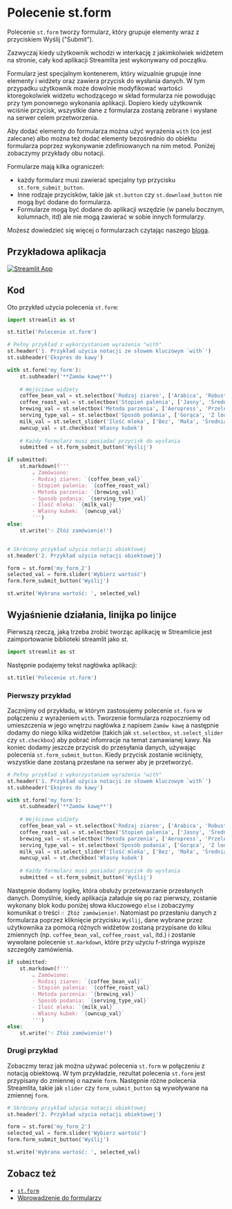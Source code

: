 # Polecenie st.form

Polecenie `st.form` tworzy formularz, który grupuje elementy wraz z przyciskiem Wyślij ("Submit").

Zazwyczaj kiedy użytkownik wchodzi w interkację z jakimkolwiek widżetem na stronie, cały kod aplikacji Streamlita jest wykonywany od początku.

Formularz jest specjalnym kontenerem, który wizualnie grupuje inne elementy i widżety oraz zawiera przycisk do wysłania danych. W tym przypadku użytkownik może dowolnie modyfikować wartości ktoregokolwiek widżetu wchodzącego w skład formularza nie powodując przy tym ponownego wykonania aplikacji. Dopiero kiedy użytkownik wciśnie przycisk, wszystkie dane z formularza zostaną zebrane i wysłane na serwer celem przetworzenia.

Aby dodać elementy do formularza można użyć wyrażenia `with` (co jest zalecane) albo można też dodać elementy bezośrednio do obiektu formularza poprzez wykonywanie zdefiniowanych na nim metod. Poniżej zobaczymy przykłady obu notacji.

Formularze mają kilka ograniczeń:
- każdy formularz musi zawierać specjalny typ przycisku `st.form_submit_button`.
- Inne rodzaje przycisków, takie jak `st.button` czy `st.download_button` nie mogą być dodane do formularza.
- Formularze mogą być dodane do aplikacji wszędzie (w panelu bocznym, kolumnach, itd) ale nie mogą zawierać w sobie innych formularzy.

Możesz dowiedzieć się więcej o formularzach czytając naszego [bloga](https://blog.streamlit.io/introducing-submit-button-and-forms/).


## Przykładowa aplikacja

[![Streamlit App](https://static.streamlit.io/badges/streamlit_badge_black_white.svg)](https://share.streamlit.io/dataprofessor/st.form/)

## Kod

Oto przykład użycia polecenia `st.form`:

```python
import streamlit as st

st.title('Polecenie st.form')

# Pełny przykład z wykorzystaniem wyrażenia "with"
st.header('1. Przykład użycia notacji ze słowem kluczowym `with`')
st.subheader('Ekspres do kawy')

with st.form('my_form'):
    st.subheader('**Zamów kawę**')
    
    # Wejściowe widżety
    coffee_bean_val = st.selectbox('Rodzaj ziaren', ['Arabica', 'Robusta'])
    coffee_roast_val = st.selectbox('Stopień palenia', ['Jasny', 'Średni', 'Ciemny'])
    brewing_val = st.selectbox('Metoda parzenia', ['Aeropress', 'Przelew', 'French press', 'Kawiarka', 'Siphon'])
    serving_type_val = st.selectbox('Sposób podania', ['Gorąca', 'Z lodem', 'Frappe'])
    milk_val = st.select_slider('Ilość mleka', ['Bez', 'Mała', 'Średnia', 'Duża'])
    owncup_val = st.checkbox('Własny kubek')
    
    # Każdy formularz musi posiadać przycisk do wysłania
    submitted = st.form_submit_button('Wyślij')

if submitted:
    st.markdown(f'''
        ☕ Zamówiono:
        - Rodzaj ziaren: `{coffee_bean_val}`
        - Stopień palenia: `{coffee_roast_val}`
        - Metoda parzenia: `{brewing_val}`
        - Sposób podania: `{serving_type_val}`
        - Ilość mleka: `{milk_val}`
        - Własny kubek: `{owncup_val}`
        ''')
else:
    st.write('☝️ Złóż zamówienie!')


# Skrócony przykład użycia notacji obiektowej
st.header('2. Przykład użycia notacji obiektowej')

form = st.form('my_form_2')
selected_val = form.slider('Wybierz wartość')
form.form_submit_button('Wyślij')

st.write('Wybrana wartość: ', selected_val)
```

## Wyjaśnienie działania, linijka po linijce

Pierwszą rzeczą, jaką trzeba zrobić tworząc aplikację w Streamlicie jest zaimportowanie biblioteki streamlit jako st.
```python
import streamlit as st
```

Następnie podajemy tekst nagłówka aplikacji:
```python
st.title('Polecenie st.form')
```

### Pierwszy przykład

Zacznijmy od przykładu, w którym zastosujemy polecenie `st.form` w połączeniu z wyrażeniem `with`. Tworzenie formularza rozpoczniemy od umieszczenia w jego wnętrzu nagłówka z napisem `Zamów kawę` a następnie dodamy do niego kilka widżetów (takich jak `st.selectbox`, `st.select_slider` czy `st.checkbox`) aby pobrać infomracje na temat zamawianej kawy. Na koniec dodamy jeszcze przycisk do przesyłania danych, używając polecenia `st.form_submit_button`. Kiedy przycisk zostanie wciśnięty, wszystkie dane zostaną przesłane na serwer aby je przetworzyć.

```python
# Pełny przykład z wykorzystaniem wyrażenia "with"
st.header('1. Przykład użycia notacji ze słowem kluczowym `with`')
st.subheader('Ekspres do kawy')

with st.form('my_form'):
    st.subheader('**Zamów kawę**')
    
    # Wejściowe widżety
    coffee_bean_val = st.selectbox('Rodzaj ziaren', ['Arabica', 'Robusta'])
    coffee_roast_val = st.selectbox('Stopień palenia', ['Jasny', 'Średni', 'Ciemny'])
    brewing_val = st.selectbox('Metoda parzenia', ['Aeropress', 'Przelew', 'French press', 'Kawiarka', 'Siphon'])
    serving_type_val = st.selectbox('Sposób podania', ['Gorąca', 'Z lodem', 'Frappe'])
    milk_val = st.select_slider('Ilość mleka', ['Bez', 'Mała', 'Średnia', 'Duża'])
    owncup_val = st.checkbox('Własny kubek')
    
    # Każdy formularz musi posiadać przycisk do wysłania
    submitted = st.form_submit_button('Wyślij')
```

Następnie dodamy logikę, która obsłuży przetewarzanie przesłanych danych. Domyślnie, kiedy aplikacja załaduje się po raz pierwszy, zostanie wykonany blok kodu poniżej słowa kluczowego `else` i zobaczymy komunikat o treści `☝️ Złóż zamówienie!`. Natomiast po przesłaniu danych z formularza poprzez kliknięcie przycisku `Wyślij`, dane wybrane przez użytkownika za pomocą różnych widżetów zostaną przypisane do kilku zmiennych (np. `coffee_bean_val`, `coffee_roast_val`, itd.) i zostanie wywołane polecenie `st.markdown`, które przy użyciu f-stringa wypisze szczegóły zamówienia.

```python
if submitted:
    st.markdown(f'''
        ☕ Zamówiono:
        - Rodzaj ziaren: `{coffee_bean_val}`
        - Stopień palenia: `{coffee_roast_val}`
        - Metoda parzenia: `{brewing_val}`
        - Sposób podania: `{serving_type_val}`
        - Ilość mleka: `{milk_val}`
        - Własny kubek: `{owncup_val}`
        ''')
else:
    st.write('☝️ Złóż zamówienie!')
```


### Drugi przykład
Zobaczmy teraz jak można używać polecenia `st.form` w połączeniu z notacją obiektową. W tym przykładzie, rezultat polecenia `st.form`  jest przypisany do zmiennej o nazwie `form`. Następnie różne polecenia Streamlita, takie jak `slider` czy `form_submit_button` są wywoływane na zmiennej `form`.


```python
# Skrócony przykład użycia notacji obiektowej
st.header('2. Przykład użycia notacji obiektowej')

form = st.form('my_form_2')
selected_val = form.slider('Wybierz wartość')
form.form_submit_button('Wyślij')

st.write('Wybrana wartość: ', selected_val)
```

## Zobacz też
- [`st.form`](https://docs.streamlit.io/library/api-reference/control-flow/st.form)
- [Wprowadzenie do formularzy](https://blog.streamlit.io/introducing-submit-button-and-forms/)
